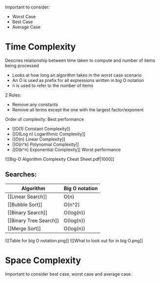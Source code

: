 Important to consider:
- Worst Case
- Best Case
- Average Case
# Time Complexity
Descries relationship between time taken to compute and number of items being processed

- Looks at how long an algorithm takes in the worst case scenario
- An O is used as prefix for all expressions written in big O notation
- n is used to refer to the number of items

2 Rules:
- Remove any constants
- Remove all terms except the one with the largest factor/exponent

Order of complexity:
Best performance
- [[O(1) Constant Complexity]]
- [[O(Log n) Logarithmic Complexity]]
- [[O(n) Linear Complexity]]
- [[O(n^k) Polynomial Complexity]]
- [[O(k^n) Exponential Complexity]]
Worst performance

![[Big-O Algorithm Complexity Cheat Sheet.pdf|1000]]

## Searches:
Algorithm| Big O notation
---|---
[[Linear Search]] | O(n)
[[Bubble Sort]]| O(n^2)
[[Binary Search]]| O(log(n))
[[Binary Tree Search]]| O(log(n))
[[Merge Sort]]| O(log(n))

![[Table for big O notation.png]]
![[What to look out for in big O.png]]
# Space Complexity
Important to consider best case, worst case and average case.